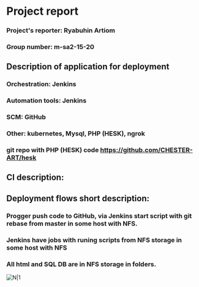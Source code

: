 # Project report

### Project's reporter: Ryabuhin Artiom

### Group number: m-sa2-15-20

## Description of application for deployment

### Orchestration: Jenkins
### Automation tools: Jenkins
### SCM: GitHub
### Other: kubernetes, Mysql, PHP (HESK), ngrok

### git repo with PHP (HESK) code https://github.com/CHESTER-ART/hesk

## CI description:
## Deployment flows short description:

### Progger push code to GitHub, via Jenkins start script with git rebase from master in some host with NFS.
### Jenkins have jobs with runing scripts from NFS storage in some host with NFS
### All html and SQL DB are in NFS storage in folders.



![N|1](https://cloclo51.cloud.mail.ru/weblink/view/N4Yd/V9Qurccrn?etag=FDE2595B3AD52BB40BED192AE61B17EB7CAE7657)


